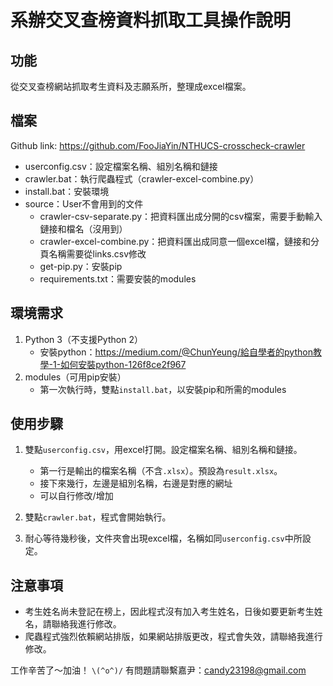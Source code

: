 # 系辦交叉查榜資料抓取工具操作說明

## 功能
從交叉查榜網站抓取考生資料及志願系所，整理成excel檔案。

## 檔案
Github link: https://github.com/FooJiaYin/NTHUCS-crosscheck-crawler
- userconfig.csv：設定檔案名稱、組別名稱和鏈接
- crawler.bat：執行爬蟲程式（crawler-excel-combine.py）
- install.bat：安裝環境
- source：User不會用到的文件
    - crawler-csv-separate.py：把資料匯出成分開的csv檔案，需要手動輸入鏈接和檔名（沒用到）
    - crawler-excel-combine.py：把資料匯出成同意一個excel檔，鏈接和分頁名稱需要從links.csv修改
    - get-pip.py：安裝pip
    - requirements.txt：需要安裝的modules

## 環境需求
1. Python 3（不支援Python 2）
    - 安裝python：https://medium.com/@ChunYeung/給自學者的python教學-1-如何安裝python-126f8ce2f967
2. modules（可用pip安裝）
    - 第一次執行時，雙點`install.bat`，以安裝pip和所需的modules

## 使用步驟
1. 雙點`userconfig.csv`，用excel打開。設定檔案名稱、組別名稱和鏈接。
    - 第一行是輸出的檔案名稱（不含`.xlsx`）。預設為`result.xlsx`。
    - 接下來幾行，左邊是組別名稱，右邊是對應的網址
    - 可以自行修改/增加

2. 雙點`crawler.bat`，程式會開始執行。

3. 耐心等待幾秒後，文件夾會出現excel檔，名稱如同`userconfig.csv`中所設定。

## 注意事項
- 考生姓名尚未登記在榜上，因此程式沒有加入考生姓名，日後如要更新考生姓名，請聯絡我進行修改。
- 爬蟲程式強烈依賴網站排版，如果網站排版更改，程式會失效，請聯絡我進行修改。

工作辛苦了～加油！ ``\(^o^)/``
有問題請聯繫嘉尹：candy23198@gmail.com